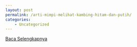 ```yaml
---
layout: post
permalink: /arti-mimpi-melihat-kambing-hitam-dan-putih/
categories:
    - Uncategorized
---
```


[Baca Selengkapnya](/10)